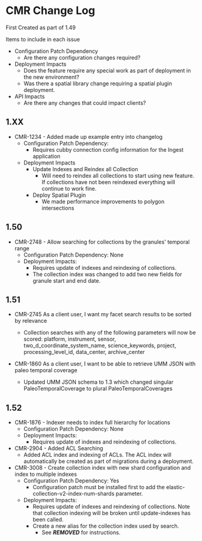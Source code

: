 # CMR Change Log

First Created as part of 1.49

Items to include in each issue

* Configuration Patch Dependency
  * Are there any configuration changes required?
* Deployment Impacts
  * Does the feature require any special work as part of deployment in the new environment?
  * Was there a spatial library change requiring a spatial plugin deployment.
* API Impacts
  * Are there any changes that could impact clients?


## 1.XX

* CMR-1234 - Added made up example entry into changelog
  * Configuration Patch Dependency:
    * Requires cubby connection config information for the Ingest application
  * Deployment Impacts
    * Update Indexes and Reindex all Collection
      * Will need to reindex all collections to start using new feature. If collections have not been reindexed everything will continue to work fine.
    * Deploy Spatial Plugin
      * We made performance improvements to polygon intersections

## 1.50

* CMR-2748 - Allow searching for collections by the granules' temporal range
  * Configuration Patch Dependency: None
  * Deployment Impacts:
    * Requires update of indexes and reindexing of collections.
    * The collection index was changed to add two new fields for granule start and end date.

## 1.51

* CMR-2745 As a client user, I want my facet search results to be sorted by relevance
  * Collection searches with any of the following parameters will now be scored: platform, instrument, sensor, two_d_coordinate_system_name, science_keywords, project, processing_level_id, data_center, archive_center

* CMR-1860 As a client user, I want to be able to retrieve UMM JSON with paleo temporal coverage
  * Updated UMM JSON schema to 1.3 which changed singular PaleoTemporalCoverage to plural PaleoTemporalCoverages

## 1.52

* CMR-1876 - Indexer needs to index full hierarchy for locations
  * Configuration Patch Dependency: None
  * Deployment Impacts:
    * Requires update of indexes and reindexing of collections.
* CMR-2904 - Added ACL Searching
  * Added ACL index and indexing of ACLs. The ACL index will automatically be created as part of migrations during a deployment.
* CMR-3008 - Create collection index with new shard configuration and index to multiple indexes
  * Configuration Patch Dependency: Yes
    * Configuration patch must be installed first to add the elastic-collection-v2-index-num-shards parameter.
  * Deployment Impacts:
    * Requires update of indexes and reindexing of collections. Note that collection indexing will be broken until update-indexes has been called.
    * Create a new alias for the collection index used by search.
      * See ***REMOVED*** for instructions.

